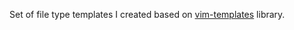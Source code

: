 Set of file type templates I created based on [vim-templates](https://github.com/tibabit/vim-templates) library.
